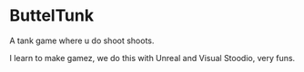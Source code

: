 # ButtelTunk

A tank game where u do shoot shoots.

I learn to make gamez, we do this with Unreal and Visual Stoodio, very funs.
